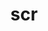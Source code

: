 ---
title: "scr"
layout: cache
categories: [package, develop-2024-03-17]
meta: {"versions": ["2.0.0", "3.0.1"], "compilers": ["gcc@=11.4.0", "gcc@=7.5.0", "gcc@=9.4.0", "oneapi@=2024.0.0"], "oss": ["ubuntu18.04", "ubuntu20.04", "ubuntu22.04"], "platforms": ["linux"], "targets": ["neoverse_v1", "neoverse_v2", "ppc64le", "x86_64_v3"], "stacks": ["e4s", "e4s-neoverse-v2", "e4s-neoverse_v1", "e4s-oneapi", "e4s-power", "radiuss", "root", "tutorial"], "num_specs": 7, "num_specs_by_stack": {"radiuss": 1, "root": 7, "e4s-power": 1, "e4s-neoverse_v1": 1, "e4s-neoverse-v2": 1, "tutorial": 1, "e4s": 1, "e4s-oneapi": 1}}
spec_details: [{"hash": "omhqxbwdxznllqkd3dsexhx3lzp7tgp3", "compiler": "gcc@=7.5.0", "versions": ["3.0.1"], "os": "ubuntu18.04", "platform": "linux", "target": "x86_64_v3", "variants": ["+bbapi", "~bbapi_fallback", "build_system=cmake", "build_type=Release", "cache_base=/dev/shm", "cntl_base=/dev/shm", "copy_config=none", "~dw", "+examples", "file_lock=FLOCK", "+fortran", "generator=make", "~ipo", "+libyogrt", "+pdsh", "resource_manager=SLURM", "scr_config=scr.conf", "+shared", "+tests"], "stacks": ["radiuss", "root"], "size": "-", "tarball": "https://binaries.spack.io/releases/develop-2024-03-17/build_cache/linux-ubuntu18.04-x86_64_v3/gcc-7.5.0/scr-3.0.1/linux-ubuntu18.04-x86_64_v3-gcc-7.5.0-scr-3.0.1-omhqxbwdxznllqkd3dsexhx3lzp7tgp3.spack"}, {"hash": "fwaytcnqhlhbnbrd57avrg6s5aepwh2q", "compiler": "gcc@=9.4.0", "versions": ["3.0.1"], "os": "ubuntu20.04", "platform": "linux", "target": "ppc64le", "variants": ["+bbapi", "~bbapi_fallback", "build_system=cmake", "build_type=Release", "cache_base=/dev/shm", "cntl_base=/dev/shm", "copy_config=none", "~dw", "+examples", "file_lock=FLOCK", "+fortran", "generator=make", "~ipo", "+libyogrt", "+pdsh", "resource_manager=SLURM", "scr_config=scr.conf", "+shared", "+tests"], "stacks": ["e4s-power", "root"], "size": "-", "tarball": "https://binaries.spack.io/releases/develop-2024-03-17/build_cache/linux-ubuntu20.04-ppc64le/gcc-9.4.0/scr-3.0.1/linux-ubuntu20.04-ppc64le-gcc-9.4.0-scr-3.0.1-fwaytcnqhlhbnbrd57avrg6s5aepwh2q.spack"}, {"hash": "og6mjh5c4f3p5eew5zyxbzwoxj4qmooo", "compiler": "gcc@=11.4.0", "versions": ["3.0.1"], "os": "ubuntu22.04", "platform": "linux", "target": "neoverse_v1", "variants": ["+bbapi", "~bbapi_fallback", "build_system=cmake", "build_type=Release", "cache_base=/dev/shm", "cntl_base=/dev/shm", "copy_config=none", "~dw", "+examples", "file_lock=FLOCK", "+fortran", "generator=make", "~ipo", "+libyogrt", "+pdsh", "resource_manager=SLURM", "scr_config=scr.conf", "+shared", "+tests"], "stacks": ["e4s-neoverse_v1", "root"], "size": "-", "tarball": "https://binaries.spack.io/releases/develop-2024-03-17/build_cache/linux-ubuntu22.04-neoverse_v1/gcc-11.4.0/scr-3.0.1/linux-ubuntu22.04-neoverse_v1-gcc-11.4.0-scr-3.0.1-og6mjh5c4f3p5eew5zyxbzwoxj4qmooo.spack"}, {"hash": "ikyjjldkgkv2gcq6lk6x26gg75chlyua", "compiler": "gcc@=11.4.0", "versions": ["3.0.1"], "os": "ubuntu22.04", "platform": "linux", "target": "neoverse_v2", "variants": ["+bbapi", "~bbapi_fallback", "build_system=cmake", "build_type=Release", "cache_base=/dev/shm", "cntl_base=/dev/shm", "copy_config=none", "~dw", "+examples", "file_lock=FLOCK", "+fortran", "generator=make", "~ipo", "+libyogrt", "+pdsh", "resource_manager=SLURM", "scr_config=scr.conf", "+shared", "+tests"], "stacks": ["root", "e4s-neoverse-v2"], "size": "-", "tarball": "https://binaries.spack.io/releases/develop-2024-03-17/build_cache/linux-ubuntu22.04-neoverse_v2/gcc-11.4.0/scr-3.0.1/linux-ubuntu22.04-neoverse_v2-gcc-11.4.0-scr-3.0.1-ikyjjldkgkv2gcq6lk6x26gg75chlyua.spack"}, {"hash": "3xcmx5pw25x6nnpnxx5xhwnyjs4fssh2", "compiler": "gcc@=11.4.0", "versions": ["2.0.0"], "os": "ubuntu22.04", "platform": "linux", "target": "x86_64_v3", "variants": ["async_api=NONE", "build_system=cmake", "build_type=Release", "cache_base=/dev/shm", "cntl_base=/dev/shm", "copy_config=none", "+dtcmp", "file_lock=FLOCK", "~fortran", "generator=make", "~ipo", "+libyogrt", "resource_manager=SLURM", "scr_config=scr.conf"], "stacks": ["root", "tutorial"], "size": "-", "tarball": "https://binaries.spack.io/releases/develop-2024-03-17/build_cache/linux-ubuntu22.04-x86_64_v3/gcc-11.4.0/scr-2.0.0/linux-ubuntu22.04-x86_64_v3-gcc-11.4.0-scr-2.0.0-3xcmx5pw25x6nnpnxx5xhwnyjs4fssh2.spack"}, {"hash": "wecbglue5akggx6l67t73gtiuwrfuwrk", "compiler": "gcc@=11.4.0", "versions": ["3.0.1"], "os": "ubuntu22.04", "platform": "linux", "target": "x86_64_v3", "variants": ["+bbapi", "~bbapi_fallback", "build_system=cmake", "build_type=Release", "cache_base=/dev/shm", "cntl_base=/dev/shm", "copy_config=none", "~dw", "+examples", "file_lock=FLOCK", "+fortran", "generator=make", "~ipo", "+libyogrt", "+pdsh", "resource_manager=SLURM", "scr_config=scr.conf", "+shared", "+tests"], "stacks": ["root", "e4s"], "size": "-", "tarball": "https://binaries.spack.io/releases/develop-2024-03-17/build_cache/linux-ubuntu22.04-x86_64_v3/gcc-11.4.0/scr-3.0.1/linux-ubuntu22.04-x86_64_v3-gcc-11.4.0-scr-3.0.1-wecbglue5akggx6l67t73gtiuwrfuwrk.spack"}, {"hash": "n7gljxeylp4ojme3yqsrpdmcjza7jzqi", "compiler": "oneapi@=2024.0.0", "versions": ["3.0.1"], "os": "ubuntu22.04", "platform": "linux", "target": "x86_64_v3", "variants": ["+bbapi", "~bbapi_fallback", "build_system=cmake", "build_type=Release", "cache_base=/dev/shm", "cntl_base=/dev/shm", "copy_config=none", "~dw", "+examples", "file_lock=FLOCK", "+fortran", "generator=make", "~ipo", "+libyogrt", "+pdsh", "resource_manager=SLURM", "scr_config=scr.conf", "+shared", "+tests"], "stacks": ["root", "e4s-oneapi"], "size": "-", "tarball": "https://binaries.spack.io/releases/develop-2024-03-17/build_cache/linux-ubuntu22.04-x86_64_v3/oneapi-2024.0.0/scr-3.0.1/linux-ubuntu22.04-x86_64_v3-oneapi-2024.0.0-scr-3.0.1-n7gljxeylp4ojme3yqsrpdmcjza7jzqi.spack"}]
---